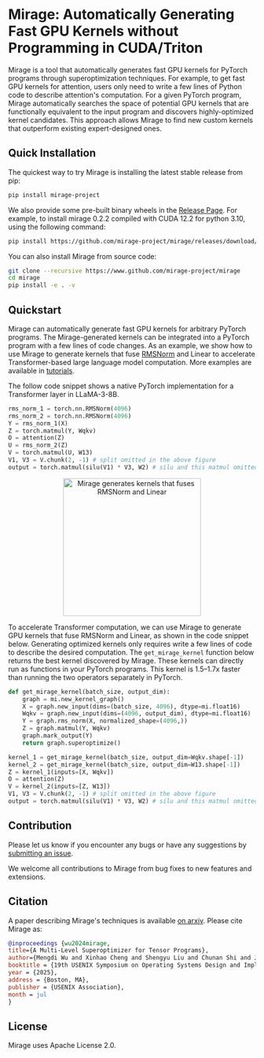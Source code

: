 # Mirage: Automatically Generating Fast GPU Kernels without Programming in CUDA/Triton

Mirage is a tool that automatically generates fast GPU kernels for PyTorch programs through superoptimization techniques. For example, to get fast GPU kernels for attention, users only need to write a few lines of Python code to describe attention's computation. For a given PyTorch program, Mirage automatically searches the space of potential GPU kernels that are functionally equivalent to the input program and discovers highly-optimized kernel candidates. This approach allows Mirage to find new custom kernels that outperform existing expert-designed ones.

## Quick Installation

The quickest way to try Mirage is installing the latest stable release from pip:
```bash
pip install mirage-project
```

We also provide some pre-built binary wheels in the [Release Page](https://github.com/mirage-project/mirage/releases/latest). For example, to install mirage 0.2.2 compiled with CUDA 12.2 for python 3.10, using the following command:
```bash
pip install https://github.com/mirage-project/mirage/releases/download/v0.2.2/mirage_project-0.2.2+cu122-cp310-cp310-linux_x86_64.whl
```

You can also install Mirage from source code:
```bash
git clone --recursive https://www.github.com/mirage-project/mirage
cd mirage
pip install -e . -v
```

## Quickstart
Mirage can automatically generate fast GPU kernels for arbitrary PyTorch programs. The Mirage-generated kernels can be integrated into a PyTorch program with a few lines of code changes. As an example, we show how to use Mirage to generate  kernels that fuse [RMSNorm](https://arxiv.org/pdf/1910.07467) and Linear to accelerate Transformer-based large language model computation. More examples are available in [tutorials](https://mirage-project.readthedocs.io/en/latest/tutorials/index.html).

The follow code snippet shows a native PyTorch implementation for a Transformer layer in LLaMA-3-8B.
```python
rms_norm_1 = torch.nn.RMSNorm(4096)
rms_norm_2 = torch.nn.RMSNorm(4096)
Y = rms_norm_1(X)
Z = torch.matmul(Y, Wqkv)
O = attention(Z)
U = rms_norm_2(Z)
V = torch.matmul(U, W13)
V1, V3 = V.chunk(2, -1) # split omitted in the above figure
output = torch.matmul(silu(V1) * V3, W2) # silu and this matmul omitted in the above figure
```
<p align="center">
<img src="img/llama-3-8b-rms-norm-linear.png?raw=true" alt="Mirage generates kernels that fuses RMSNorm and Linear" height="280"/>
</p>

To accelerate Transformer computation, we can use Mirage to generate GPU kernels that fuse RMSNorm and Linear, as shown in the code snippet below. Generating optimized kernels only requires write a few lines of code to describe the desired computation. The `get_mirage_kernel` function below returns the best kernel discovered by Mirage. These kernels can directly run as functions in your PyTorch programs. This kernel is 1.5–1.7x faster than running the two operators separately in PyTorch.

```python
def get_mirage_kernel(batch_size, output_dim):
    graph = mi.new_kernel_graph()
    X = graph.new_input(dims=(batch_size, 4096), dtype=mi.float16)
    Wqkv = graph.new_input(dims=(4096, output_dim), dtype=mi.float16)
    Y = graph.rms_norm(X, normalized_shape=(4096,))
    Z = graph.matmul(Y, Wqkv)
    graph.mark_output(Y)
    return graph.superoptimize()

kernel_1 = get_mirage_kernel(batch_size, output_dim=Wqkv.shape[-1])
kernel_2 = get_mirage_kernel(batch_size, output_dim=W13.shape[-1])
Z = kernel_1(inputs=[X, Wqkv])
O = attention(Z)
V = kernel_2(inputs=[Z, W13])
V1, V3 = V.chunk(2, -1) # split omitted in the above figure
output = torch.matmul(silu(V1) * V3, W2) # silu and this matmul omitted in the above figure
```

## Contribution
Please let us know if you encounter any bugs or have any suggestions by [submitting an issue](https://github.com/mirage-project/mirage/issues).

We welcome all contributions to Mirage from bug fixes to new features and extensions.

## Citation
A paper describing Mirage's techniques is available [on arxiv](https://arxiv.org/abs/2405.05751). Please cite Mirage as:

``` bibtex
@inproceedings {wu2024mirage,
title={A Multi-Level Superoptimizer for Tensor Programs}, 
author={Mengdi Wu and Xinhao Cheng and Shengyu Liu and Chunan Shi and Jianan Ji and Kit Ao and Praveen Velliengiri and Xupeng Miao and Oded Padon and Zhihao Jia},
booktitle = {19th USENIX Symposium on Operating Systems Design and Implementation (OSDI 25)},
year = {2025},
address = {Boston, MA},
publisher = {USENIX Association},
month = jul
}
```

## License
Mirage uses Apache License 2.0.
